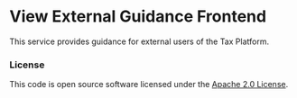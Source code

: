 
# View External Guidance Frontend

This service provides guidance for external users of the Tax Platform.

### License

This code is open source software licensed under the [Apache 2.0 License]("http://www.apache.org/licenses/LICENSE-2.0.html").
